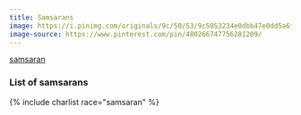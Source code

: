 ```yaml
---
title: Samsarans
image: https://i.pinimg.com/originals/9c/50/53/9c5053234e0dbb47e0dd5a6f39f6fd33.png
image-source: https://www.pinterest.com/pin/480266747756281209/
---
```


[samsaran](https://www.d20pfsrd.com/races/other-races/uncommon-races/arg-samsaran)

### List of samsarans

{% include charlist race="samsaran" %}

